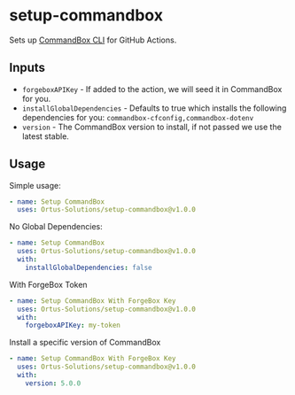 # setup-commandbox

Sets up [CommandBox CLI](https://www.ortussolutions.com/products/commandbox) for GitHub Actions.

## Inputs

- `forgeboxAPIKey` - If added to the action, we will seed it in CommandBox for you.
- `installGlobalDependencies` - Defaults to true which installs the following dependencies for you: `commandbox-cfconfig,commandbox-dotenv`
- `version` - The CommandBox version to install, if not passed we use the latest stable.

## Usage

Simple usage:

```yaml
- name: Setup CommandBox
  uses: Ortus-Solutions/setup-commandbox@v1.0.0
```

No Global Dependencies:

```yaml
- name: Setup CommandBox
  uses: Ortus-Solutions/setup-commandbox@v1.0.0
  with:
    installGlobalDependencies: false
```

With ForgeBox Token

```yaml
- name: Setup CommandBox With ForgeBox Key
  uses: Ortus-Solutions/setup-commandbox@v1.0.0
  with:
    forgeboxAPIKey: my-token
```

Install a specific version of CommandBox

```yaml
- name: Setup CommandBox With ForgeBox Key
  uses: Ortus-Solutions/setup-commandbox@v1.0.0
  with:
    version: 5.0.0
```
